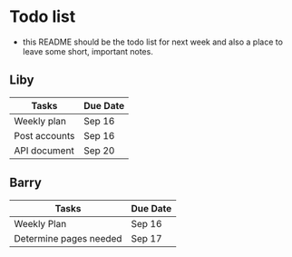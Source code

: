 # Todo list
- this README should be the todo list for next week and also a place to leave some short, important notes.

## Liby
|Tasks|Due Date|
|---|---|
|Weekly plan|Sep 16|
|Post accounts|Sep 16|
|API document|Sep 20|

## Barry  
|Tasks|Due Date|  
|---|---|
|Weekly Plan|Sep 16|
|Determine pages needed|Sep 17|

